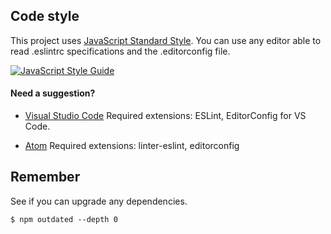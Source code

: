## Code style
This project uses [JavaScript Standard Style](https://standardjs.com/). You can use any editor able to read .eslintrc specifications and the .editorconfig file.

[![JavaScript Style Guide](https://cdn.rawgit.com/feross/standard/master/badge.svg)](https://github.com/feross/standard)

#### Need a suggestion?
* [Visual Studio Code](https://code.visualstudio.com/)
Required extensions: ESLint, EditorConfig for VS Code.

* [Atom](https://atom.io)
Required extensions: linter-eslint, editorconfig
## Remember
See if you can upgrade any dependencies.

```
$ npm outdated --depth 0
```
